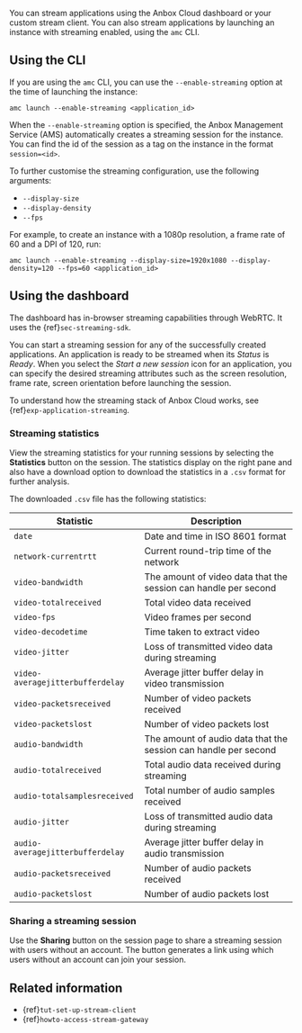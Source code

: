 You can stream applications using the Anbox Cloud dashboard or your custom stream client. You can also stream applications by launching an instance with streaming enabled, using the `amc` CLI.

## Using the CLI

If you are using the `amc` CLI, you can use the `--enable-streaming` option at the time of launching the instance:

    amc launch --enable-streaming <application_id>

When the `--enable-streaming` option is specified, the Anbox Management Service (AMS) automatically creates a streaming session for the instance. You can find the id of the session as a tag on the instance in the format `session=<id>`.

To further customise the streaming configuration, use the following arguments:
* `--display-size`
* `--display-density`
* `--fps`

For example, to create an instance with a 1080p resolution, a frame rate of 60 and a DPI of 120, run:

    amc launch --enable-streaming --display-size=1920x1080 --display-density=120 --fps=60 <application_id>

## Using the dashboard

The dashboard has in-browser streaming capabilities through WebRTC. It uses the {ref}`sec-streaming-sdk`.

You can start a streaming session for any of the successfully created applications. An application is ready to be streamed when its *Status* is *Ready*. When you select the *Start a new session* icon for an application, you can specify the desired streaming attributes such as the screen resolution, frame rate, screen orientation before launching the session.

To understand how the streaming stack of Anbox Cloud works, see {ref}`exp-application-streaming`.

### Streaming statistics

View the streaming statistics for your running sessions by selecting the **Statistics** button on the session. The statistics display on the right pane and also have a download option to download the statistics in a `.csv` format for further analysis.

The downloaded `.csv` file has the following statistics:

| Statistic | Description |
| --------- |------------ |
| `date` | Date and time in ISO 8601 format |
| `network-currentrtt` | Current round-trip time of the network |
| `video-bandwidth` | The amount of video data that the session can handle per second |
| `video-totalreceived` | Total video data received |
| `video-fps` | Video frames per second |
| `video-decodetime` | Time taken to extract video |
| `video-jitter` | Loss of transmitted video data during streaming |
| `video-averagejitterbufferdelay` | Average jitter buffer delay in video transmission  |
| `video-packetsreceived` | Number of video packets received |
| `video-packetslost` | Number of video packets lost |
| `audio-bandwidth` | The amount of audio data that the session can handle per second |
| `audio-totalreceived` | Total audio data received during streaming |
| `audio-totalsamplesreceived` | Total number of audio samples received |
| `audio-jitter` | Loss of transmitted audio data during streaming |
| `audio-averagejitterbufferdelay` | Average jitter buffer delay in audio transmission |
| `audio-packetsreceived` | Number of audio packets received |
| `audio-packetslost` | Number of audio packets lost |

### Sharing a streaming session

Use the **Sharing** button on the session page to share a streaming session with users without an account. The button generates a link using which users without an account can join your session.

## Related information

* {ref}`tut-set-up-stream-client`
* {ref}`howto-access-stream-gateway`
